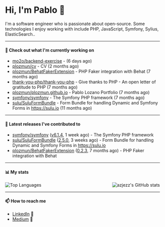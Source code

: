 # Hi, I'm Pablo 👋

I'm a software engineer who is passionate about open-source. Some technologies I enjoy working with include PHP, JavaScript, Symfony, Sylius, ElasticSearch..

---
#### 👷 Check out what I'm currently working on

- [mo2o/backend-exercise](https://github.com/mo2o/backend-exercise) -  (6 days ago)
- [plozmun/cv](https://github.com/plozmun/cv) - CV (2 months ago)
- [plozmun/BehatFakerExtension](https://github.com/plozmun/BehatFakerExtension) - PHP Faker integration with Behat (7 months ago)
- [thank-you-php/thank-you-php](https://github.com/thank-you-php/thank-you-php) - Give thanks to PHP - An open letter of gratitude to PHP (7 months ago)
- [plozmun/plozmun.github.io](https://github.com/plozmun/plozmun.github.io) - Pablo Lozano Portfolio (7 months ago)
- [symfony/symfony](https://github.com/symfony/symfony) - The Symfony PHP framework (7 months ago)
- [sulu/SuluFormBundle](https://github.com/sulu/SuluFormBundle) - Form Bundle for handling Dynamic and Symfony Forms in https://sulu.io (11 months ago)

---

#### 🔭 Latest releases I've contributed to

- [symfony/symfony](https://github.com/symfony/symfony) ([v6.1.4](https://github.com/symfony/symfony/releases/tag/v6.1.4), 1 week ago) - The Symfony PHP framework
- [sulu/SuluFormBundle](https://github.com/sulu/SuluFormBundle) ([2.5.0](https://github.com/sulu/SuluFormBundle/releases/tag/2.5.0), 3 weeks ago) - Form Bundle for handling Dynamic and Symfony Forms in https://sulu.io
- [plozmun/BehatFakerExtension](https://github.com/plozmun/BehatFakerExtension) ([0.2.3](https://github.com/plozmun/BehatFakerExtension/releases/tag/0.2.3), 7 months ago) - PHP Faker integration with Behat

---

#### 📊 My stats

<img align="right" alt="azjezz's GitHub stats" src="https://github-readme-stats.vercel.app/api?username=plozmun&count_private=1&show_icons=true&" />

![Top Languages](https://github-readme-stats.vercel.app/api/top-langs/?username=plozmun)

---

#### 📫 How to reach me
- <a href="https://www.linkedin.com/in/pablolozano">LinkedIn</a> 💼
- <a href="https://medium.com/@lozanomunarriz">Medium</a> 📝

